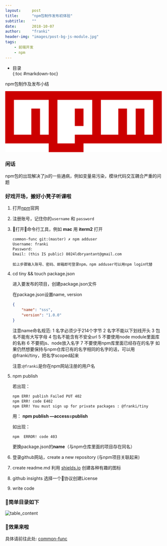 ```yaml
---
layout:     post
title:      "npm包制作发布初体验"
subtitle:   ""
date:       2018-10-07
author:     "franki"
header-img: "images/post-bg-js-module.jpg"
tags:
    - 前端开发
    - npm
---
```


* 目录  
{:toc #markdown-toc}

npm包制作及发布小结

![npm](/images/posts/npm/npm.png)

### 闲话

npm包的出现解决了js的一些通病，例如变量易污染，模块代码交互耦合严重的问题

### 好戏开场，搬好小凳子听课啦

1. 打开[npm](https://www.npmjs.com/)官网
2. 注册账号，记住你的`username` 和 `password`
3. 打开命令行工具，例如 **mac** 用 **iterm2** 打开

    ```code
    common-func git:(master) ✗ npm adduser
    Username: franki
    Password:
    Email: (this IS public) 8024ldbryantant@gmail.com

    如上步骤输入账号、密码、邮箱即可登录npm，npm adduser可以用npm login代替
    ```

4. cd tiny && touch package.json

    进入要发布的项目，创建package.json文件

    在package.json设置name, version

    ```json
    {
        "name": "sss",
        "version": "1.0.0"
    }
    ```

    注意name命名规范:
    1 名字必须少于214个字节
    2 名字不能以下划线开头
    3 包名不能有大写字母
    4 包名不能含有不安全url
    5 不要使用node module里面库的名称
    6 不要把js、node放入名字
    7 不要使用npm库里面已经存在的名字
    如果仍然想要保持与npm仓库已有的名字相同的名字的话，可以用@franki/tiny，把名字scoped起来

    注意:`@franki`是你在npm网站注册的用户名

5. npm publish

    若出现：

    ```code
    npm ERR! publish Failed PUT 402
    npm ERR! code E402
    npm ERR! You must sign up for private packages : @franki/tiny
    ```

    用：
    **npm publish —access=publish**

    如出现：

    ```code
    npm  ERROR! code 403
    ```

    更换package.json的**name**（与npm仓库里面的项目存在同名）

6. 登录github网站，create a new repository (与npm项目关联起来)
7. create readme.md 利用 [shields.io](https://shields.io) 创建各种有趣的图标
8. github insights 选择一个协议创建License
9. write code

### 简单目录如下

![table_content](http://p2bmmf3zh.bkt.clouddn.com/table_content.jpg)

### 效果来啦

具体请前往此处: [common-func](https://www.npmjs.com/package/common-func)